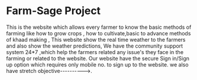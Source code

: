 # Farm-Sage Project
This is the website which allows every farmer to know the basic methods of farming like how to grow crops , how to cultivate,basic to advance methods of khaad making , This website show the real time weather to the farmers and also show the weather predictions, 
We have the community support system 24*7 ,which help the farmers related any issue's they face in the farming or related to the website.
Our website have the secure Sign in/Sign up option which requires only mobile no. to sign up to the website.
we also have stretch objective---------->.
